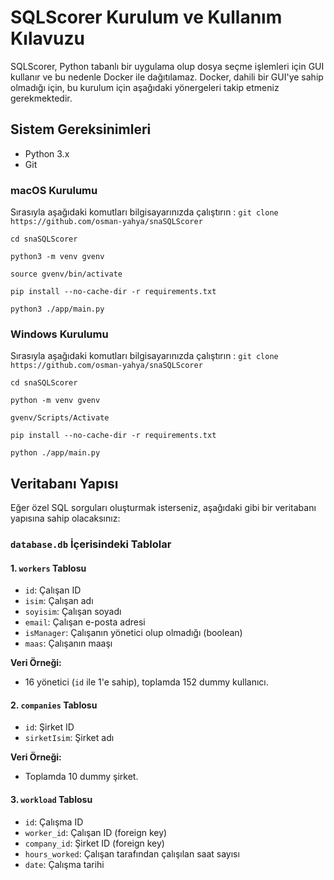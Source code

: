 # SQLScorer Kurulum ve Kullanım Kılavuzu

SQLScorer, Python tabanlı bir uygulama olup dosya seçme işlemleri için GUI kullanır ve bu nedenle Docker ile dağıtılamaz. Docker, dahili bir GUI'ye sahip olmadığı için, bu kurulum için aşağıdaki yönergeleri takip etmeniz gerekmektedir.

## Sistem Gereksinimleri

- Python 3.x
- Git

### macOS Kurulumu

Sırasıyla aşağıdaki komutları bilgisayarınızda çalıştırın :
`git clone https://github.com/osman-yahya/snaSQLScorer`

`cd snaSQLScorer`

`python3 -m venv gvenv`

`source gvenv/bin/activate`

`pip install --no-cache-dir -r requirements.txt`

`python3 ./app/main.py`

### Windows Kurulumu

Sırasıyla aşağıdaki komutları bilgisayarınızda çalıştırın :
`git clone https://github.com/osman-yahya/snaSQLScorer`

`cd snaSQLScorer`

`python -m venv gvenv`

`gvenv/Scripts/Activate`

`pip install --no-cache-dir -r requirements.txt`

`python ./app/main.py`

## Veritabanı Yapısı

Eğer özel SQL sorguları oluşturmak isterseniz, aşağıdaki gibi bir veritabanı yapısına sahip olacaksınız:

### `database.db` İçerisindeki Tablolar

#### 1. `workers` Tablosu
- `id`: Çalışan ID
- `isim`: Çalışan adı
- `soyisim`: Çalışan soyadı
- `email`: Çalışan e-posta adresi
- `isManager`: Çalışanın yönetici olup olmadığı (boolean)
- `maas`: Çalışanın maaşı

**Veri Örneği:**
- 16 yönetici (`id` ile 1'e sahip), toplamda 152 dummy kullanıcı.

#### 2. `companies` Tablosu
- `id`: Şirket ID
- `sirketIsim`: Şirket adı

**Veri Örneği:**
- Toplamda 10 dummy şirket.

#### 3. `workload` Tablosu
- `id`: Çalışma ID
- `worker_id`: Çalışan ID (foreign key)
- `company_id`: Şirket ID (foreign key)
- `hours_worked`: Çalışan tarafından çalışılan saat sayısı
- `date`: Çalışma tarihi
